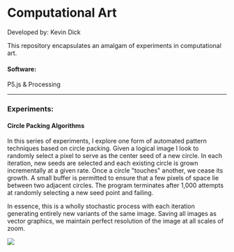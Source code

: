 # Computational Art

Developed by: Kevin Dick

This repository encapsulates an amalgam of experiments in computational art.

#### Software:
P5.js & Processing

---
### Experiments:

#### Circle Packing Algorithms
In this series of experiments, I explore one form of automated pattern techniques based on circle packing. Given a logical image I look to randomly select a pixel to serve as the center seed of a new circle. In each iteration, new seeds are selected and each existing circle is grown incrementally at a given rate. Once a circle "touches" another, we cease its growth. A small buffer is permitted to ensure that a few pixels of space lie between two adjacent circles. The program terminates after 1,000 attempts at randomly selecting a new seed point and failing. 

In essence, this is a wholly stochastic process with each iteration generating entirely new variants of the same image. Saving all images as vector graphics, we maintain perfect resolution of the image at all scales of zoom.

[![](https://gifs.com/gif/processing-circle-packing-of-a-tree-GvZzGL)](https://youtu.be/QRoSSNxVaiQ)

